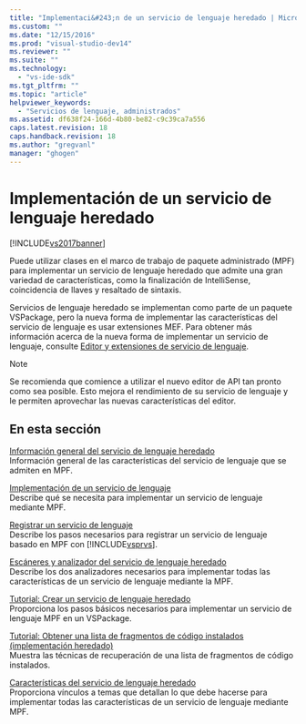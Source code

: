 ```yaml
---
title: "Implementaci&#243;n de un servicio de lenguaje heredado | Microsoft Docs"
ms.custom: ""
ms.date: "12/15/2016"
ms.prod: "visual-studio-dev14"
ms.reviewer: ""
ms.suite: ""
ms.technology: 
  - "vs-ide-sdk"
ms.tgt_pltfrm: ""
ms.topic: "article"
helpviewer_keywords: 
  - "Servicios de lenguaje, administrados"
ms.assetid: df638f24-166d-4b80-be82-c9c39ca7a556
caps.latest.revision: 18
caps.handback.revision: 18
ms.author: "gregvanl"
manager: "ghogen"
---
```

# Implementaci&#243;n de un servicio de lenguaje heredado
[!INCLUDE[vs2017banner](../../code-quality/includes/vs2017banner.md)]

Puede utilizar clases en el marco de trabajo de paquete administrado \(MPF\) para implementar un servicio de lenguaje heredado que admite una gran variedad de características, como la finalización de IntelliSense, coincidencia de llaves y resaltado de sintaxis.  
  
 Servicios de lenguaje heredado se implementan como parte de un paquete VSPackage, pero la nueva forma de implementar las características del servicio de lenguaje es usar extensiones MEF. Para obtener más información acerca de la nueva forma de implementar un servicio de lenguaje, consulte [Editor y extensiones de servicio de lenguaje](../../extensibility/editor-and-language-service-extensions.md).  
  
> [!NOTE]
>  Se recomienda que comience a utilizar el nuevo editor de API tan pronto como sea posible. Esto mejora el rendimiento de su servicio de lenguaje y le permiten aprovechar las nuevas características del editor.  
  
## En esta sección  
 [Información general del servicio de lenguaje heredado](../../extensibility/internals/legacy-language-service-overview.md)  
 Información general de las características del servicio de lenguaje que se admiten en MPF.  
  
 [Implementación de un servicio de lenguaje](../../extensibility/internals/implementing-a-legacy-language-service2.md)  
 Describe qué se necesita para implementar un servicio de lenguaje mediante MPF.  
  
 [Registrar un servicio de lenguaje](../../extensibility/internals/registering-a-legacy-language-service1.md)  
 Describe los pasos necesarios para registrar un servicio de lenguaje basado en MPF con [!INCLUDE[vsprvs](../../code-quality/includes/vsprvs_md.md)].  
  
 [Escáneres y analizador del servicio de lenguaje heredado](../../extensibility/internals/legacy-language-service-parser-and-scanner.md)  
 Describe los dos analizadores necesarios para implementar todas las características de un servicio de lenguaje mediante la MPF.  
  
 [Tutorial: Crear un servicio de lenguaje heredado](../../extensibility/internals/walkthrough-creating-a-legacy-language-service.md)  
 Proporciona los pasos básicos necesarios para implementar un servicio de lenguaje MPF en un VSPackage.  
  
 [Tutorial: Obtener una lista de fragmentos de código instalados \(implementación heredado\)](../../extensibility/internals/walkthrough-getting-a-list-of-installed-code-snippets-legacy-implementation.md)  
 Muestra las técnicas de recuperación de una lista de fragmentos de código instalados.  
  
 [Características del servicio de lenguaje heredado](../../extensibility/internals/legacy-language-service-features1.md)  
 Proporciona vínculos a temas que detallan lo que debe hacerse para implementar todas las características de un servicio de lenguaje mediante MPF.